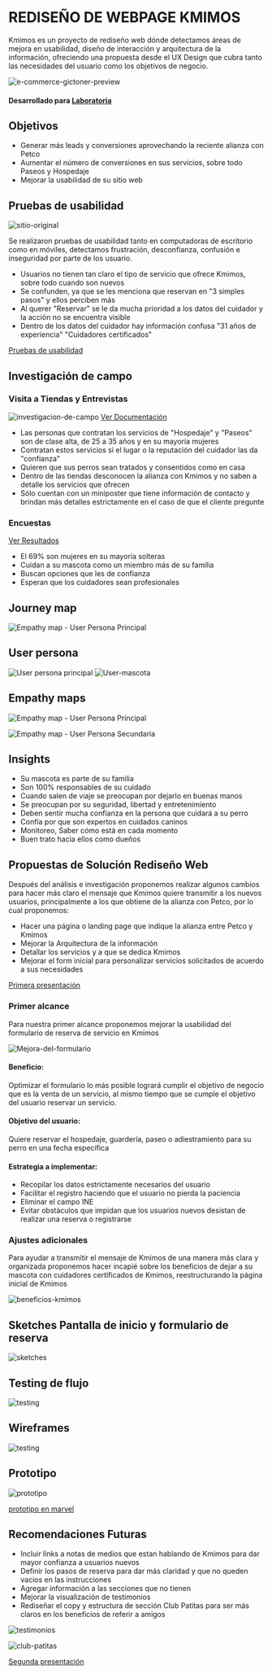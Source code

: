 # REDISEÑO DE WEBPAGE KMIMOS
Kmimos es un proyecto de rediseño web dónde detectamos áreas de mejora en usabilidad, diseño de interacción y arquitectura de la información, ofreciendo una propuesta desde el UX Design que cubra tanto las necesidades del usuario como los objetivos de negocio.

![e-commerce-gictoner-preview](https://user-images.githubusercontent.com/39560690/49242708-102e8a00-f3d1-11e8-8c1c-f5012f125e56.jpg)

#### Desarrollado para [Laboratoria](https://laboratroria.la)


## Objetivos 
* Generar más leads y conversiones aprovechando la reciente alianza con Petco 
* Aumentar el número de conversiones en sus servicios, sobre todo Paseos y Hospedaje 
* Mejorar la usabilidad de su sitio web 

## Pruebas de usabilidad

![sitio-original](images/kmimos-original.jpg)

Se realizaron pruebas de usabilidad tanto en computadoras de escritorio como en móviles, detectamos frustración, desconfianza, confusión e inseguridad por parte de los usuario.

* Usuarios no tienen tan claro el tipo de servicio que ofrece Kmimos, sobre todo cuando son nuevos 
* Se confunden, ya que se les menciona que reservan en "3 simples pasos" y ellos perciben más 
* Al querer "Reservar" se le da mucha prioridad a los datos del cuidador y la acción no se encuentra visible 
* Dentro de los datos del cuidador hay información confusa "31 años de experiencia" "Cuidadores certificados"

[Pruebas de usabilidad](https://docs.google.com/document/d/15r4QFZYO9iFd6MLCkyq9cmMDicD-56N1dj7zV_06M_U/edit?usp=sharing)

## Investigación de campo

### Visita a Tiendas y Entrevistas
![investigacion-de-campo](images/investigacion-de-campo.jpg)
[Ver Documentación](https://drive.google.com/drive/folders/11LvCLBJE9hpK95pSDcyWa5FVuzY8zFyu)

* Las personas que contratan los servicios de "Hospedaje" y "Paseos" son de clase alta, de 25 a 35 años y en su mayoría mujeres
* Contratan estos servicios si el lugar o la reputación del cuidador las da "confianza"
* Quieren que sus perros sean tratados y consentidos como en casa 
* Dentro de las tiendas desconocen la alianza con Kmimos y no saben a detalle los servicios que ofrecen 
* Sólo cuentan con un miniposter que tiene  información de contacto y brindan más detalles estrictamente en el caso de que el cliente pregunte


### Encuestas
[Ver Resultados](https://drive.google.com/open?id=1O7M3DQ3wyvxIqrCDO2gstVlrIXMjX3P1)
* El 69% son mujeres en su mayoría solteras
* Cuidan a su mascota como un miembro más de su familia 
* Buscan opciones que les de confianza 
* Esperan que los cuidadores sean profesionales 

## Journey map
![Empathy map - User Persona Principal](images/journey-v2.jpg)

## User persona
![User persona principal](images/user-persona.png)
![User-mascota](images/user-mascota.jpg)

## Empathy maps
![Empathy map - User Persona Principal](images/EmpatyMap-DogLover.jpg)

![Empathy map - User Persona Secundaria](images/EmpatyMap-FamilyLover.jpg)

## Insights
* Su mascota es parte de su familia
* Son 100% responsables de su cuidado
* Cuando salen de viaje se preocupan por dejarlo en buenas manos
* Se preocupan por su seguridad, libertad y entretenimiento
* Deben sentir mucha confianza en la persona que cuidará a su perro
* Confía por que son expertos en cuidados caninos
* Monitoreo, Saber cómo está en cada momento 
* Buen trato hacia ellos como dueños


## Propuestas de Solución Rediseño Web
Después del análisis e investigación proponemos realizar algunos cambios para hacer más claro el mensaje que Kmimos quiere transmitir a los nuevos usuarios, principalmente a los que obtiene de la alianza con Petco, por lo cual proponemos:

* Hacer una página o landing page que indique la alianza entre Petco y Kmimos
* Mejorar la Arquitectura de la información 
* Detallar los servicios y a que se dedica Kmimos
* Mejorar el form inicial para personalizar servicios solicitados de acuerdo a sus necesidades 

[Primera presentación](https://docs.google.com/presentation/d/18bBW1uNSuBmjsn9aYBqwkG146GzX3qhzd2xTpEBou9M/edit#slide=id.g46e222315e_0_20)

### Primer alcance
Para nuestra primer alcance proponemos mejorar la usabilidad del formulario de reserva de servicio en Kmimos

![Mejora-del-formulario](images/kmimos-home-form-reservacion.jpg)

#### Beneficio:
Optimizar el formulario lo más posible logrará cumplir el objetivo de negocio que es la venta de un servicio, al mismo tiempo que se cumple el objetivo del usuario reservar un servicio.

#### Objetivo del usuario:
Quiere reservar el hospedaje, guardería, paseo o adiestramiento para su perro en una fecha específica

#### Estrategia a implementar:
* Recopilar los datos estrictamente necesarios del usuario
* Facilitar el registro haciendo que el usuario no pierda la paciencia
* Eliminar el campo INE
* Evitar obstáculos que impidan que los usuarios nuevos desistan de realizar una reserva o registrarse

### Ajustes adicionales 
Para ayudar a transmitir el mensaje de Kmimos de una manera más clara y organizada proponemos hacer incapié sobre los beneficios de dejar a su mascota con cuidadores certificados de Kmimos, reestructurando la página inicial de Kmimos

![beneficios-kmimos](images/kmimos-home-beneficios.jpg)

## Sketches Pantalla de inicio y formulario de reserva

![sketches](images/sketches.jpg)

## Testing de flujo

![testing](images/testing-flujo.jpg)

## Wireframes

![testing](images/wireframes.jpg)


## Prototipo
![prototipo](images/prototipo.jpg)

[prototipo en marvel](https://marvelapp.com/394ji52/screen/50379920)

## Recomendaciones Futuras
* Incluir links a notas de medios que estan hablando de Kmimos para dar mayor confianza a usuarios nuevos
* Definir los pasos de reserva para dar más claridad y que no queden vacios en las instrucciones
* Agregar información a las secciones que no tienen 
* Mejorar la visualización de testimonios
* Rediseñar el copy y estructura de sección Club Patitas para ser más claros en los beneficios de referir a amigos

![testimonios](images/kmimos-home-testimonios.jpg)

![club-patitas](images/kmimos-home-club-patitas.jpg)

[Segunda presentación](https://docs.google.com/presentation/d/17SlExZ-5Bzn6TdT208-M6oYMgNEPaUqaPpYZbTcOpRc/edit#slide=id.g4706c582d3_4_163)


